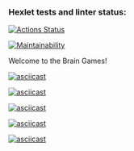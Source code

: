 ### Hexlet tests and linter status:
[![Actions Status](https://github.com/alisa-kz/python-project-49/actions/workflows/hexlet-check.yml/badge.svg)](https://github.com/alisa-kz/python-project-49/actions)

[![Maintainability](https://api.codeclimate.com/v1/badges/ce98e1ebc9372648e7ce/maintainability)](https://codeclimate.com/github/alisa-kz/python-project-49/maintainability)

Welcome to the Brain Games!

[![asciicast](https://asciinema.org/a/5uMQ2ItE3WNdXD9QMklkAutG0.svg)](https://asciinema.org/a/5uMQ2ItE3WNdXD9QMklkAutG0)

[![asciicast](https://asciinema.org/a/SwoLYe5leB1LAUX3ODS9UAhcz.svg)](https://asciinema.org/a/SwoLYe5leB1LAUX3ODS9UAhcz)

[![asciicast](https://asciinema.org/a/zs6cOTF1lx7y64XDbolUVjKv0.svg)](https://asciinema.org/a/zs6cOTF1lx7y64XDbolUVjKv0)

[![asciicast](https://asciinema.org/a/MYljo0FpSklELrKBjZkatVYdG.svg)](https://asciinema.org/a/MYljo0FpSklELrKBjZkatVYdG)

[![asciicast](https://asciinema.org/a/qH6kbKynt4y8OYaomAn5yKtvQ.svg)](https://asciinema.org/a/qH6kbKynt4y8OYaomAn5yKtvQ)
